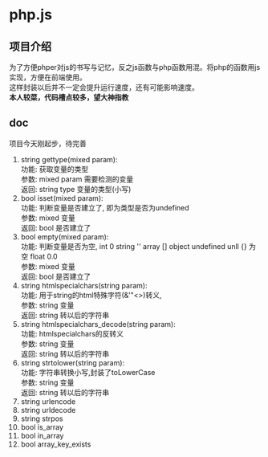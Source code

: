 # php.js
## 项目介绍
为了方便phper对js的书写与记忆，反之js函数与php函数用混。将php的函数用js实现，方便在前端使用。\
这样封装以后并不一定会提升运行速度，还有可能影响速度。\
**本人较菜，代码槽点较多，望大神指教**
## doc
项目今天刚起步，待完善
1. string gettype(mixed param):\
功能: 获取变量的类型\
参数: mixed param 需要检测的变量\
返回: string type 变量的类型(小写)
2. bool isset(mixed param):\
功能: 判断变量是否建立了, 即为类型是否为undefined\
参数: mixed 变量\
返回: bool 是否建立了
3. bool empty(mixed param):\
功能: 判断变量是否为空, int 0  string '' array [] object undefined unll {} 为空 float 0.0\
参数: mixed 变量\
返回: bool 是否建立了
4. string htmlspecialchars(string param):\
功能: 用于string的html特殊字符(&'"<>)转义, \
参数: string 变量\
返回: string 转以后的字符串
5. string htmlspecialchars_decode(string param):\
功能: htmlspecialchars的反转义 \
参数: string 变量\
返回: string 转以后的字符串
6. string strtolower(string param):\
功能: 字符串转换小写,封装了toLowerCase\
参数: string 变量\
返回: string 转以后的字符串
7. string urlencode
8. string urldecode
9. string strpos
10. bool is_array
11. bool in_array
12. bool array_key_exists





  

